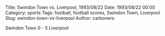 Title: Swindon Town vs. Liverpool, 1993/08/22
Date: 1993/08/22 00:00
Category: sports
Tags: football, football scores, Swindon Town, Liverpool
Slug: swindon-town-vs-liverpool
Author: carbonero


Swindon Town 0 - 5 Liverpool
